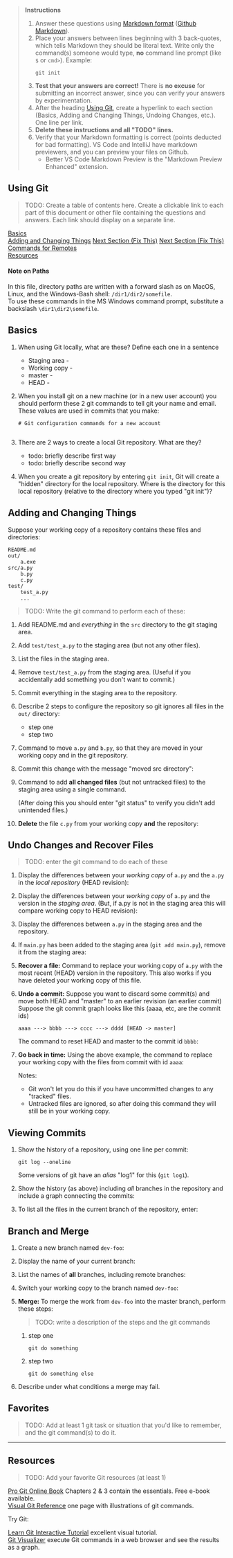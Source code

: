 > **Instructions**
> 
> 1. Answer these questions using [Markdown format][markdown-cheatsheet] ([Github Markdown][github-markdown]). 
> 2. Place your answers between lines beginning with 3 back-quotes, which tells Markdown they should be literal text.  Write only the command(s) someone would type, **no** command line prompt (like `$` or `cmd>`).  Example:
>    ```
>    git init
>    ```  
> 3. **Test that your answers are correct!** There is **no excuse** for submitting an incorrect answer, since you can verify your answers by experimentation.    
> 4. After the heading [Using Git](#using-git), create a hyperlink to each section (Basics, Adding and Changing Things, Undoing Changes, etc.). One line per link.     
> 5. **Delete these instructions and all "TODO" lines.**    
> 6. Verify that your Markdown formatting is correct (points deducted for bad formatting).  VS Code and IntelliJ have markdown previewers, and you can preview your files on Github.
>    - Better VS Code Markdown Preview is the "Markdown Preview Enhanced" extension.

## Using Git

> TODO: Create a table of contents here.  Create a clickable link to each part of this document or other file containing the questions and answers. Each link should display on a separate line.

[Basics](#basics)    
[Adding and Changing Things](#adding-and-changing-things)
[Next Section (Fix This)](#next-section)
[Next Section (Fix This)](#next-next-section)
[Commands for Remotes](remote-commands.md)   
[Resources](#resources)

#### Note on Paths

In this file, directory paths are written with a forward slash as on MacOS, Linux, and the Windows-Bash shell: `/dir1/dir2/somefile`.    
To use these commands in the MS Windows command prompt, substitute a backslash `\dir1\dir2\somefile`.


## Basics

1. When using Git locally, what are these?  Define each one in a sentence
   * Staging area -
   * Working copy -
   * master -
   * HEAD -

2. When you install git on a new machine (or in a new user account) you should perform these 2 git commands to tell git your name and email.  These values are used in commits that you make:
   ```
   # Git configuration commands for a new account


   ```

3. There are 2 ways to create a local Git repository.  What are they?
   - todo: briefly describe first way
   - todo: briefly describe second way

4. When you create a git repository by entering `git init`, Git will create a "hidden" directory for the local repository.  Where is the directory for this local repository (relative to the directory where you typed "git init")?



## Adding and Changing Things

Suppose your working copy of a repository contains these files and directories:
```
README.md
out/
    a.exe
src/a.py
    b.py
    c.py
test/
    test_a.py
    ...
```     
> TODO: Write the git command to perform each of these:

1. Add README.md and *everything* in the `src` directory to the git staging area.


2. Add `test/test_a.py` to the staging area (but not any other files).


3. List the files in the staging area.


4. Remove `test/test_a.py` from the staging area. (Useful if you accidentally add something you don't want to commit.)


5. Commit everything in the staging area to the repository.



6. Describe 2 steps to configure the repository so git ignores all files in the `out/` directory:
   - step one
   - step two

7. Command to move `a.py` and `b.py`, so that they are moved in your working copy and in the git repository.


8. Commit this change with the message "moved src directory":


9. Command to add **all changed files** (but not untracked files) to the staging area using a single command.

    (After doing this you should enter "git status" to verify you didn't add unintended files.)

10. **Delete** the file `c.py` from your working copy **and** the repository:



## Undo Changes and Recover Files

> TODO: enter the git command to do each of these

1.  Display the differences between your *working copy* of `a.py` and the `a.py` in the *local repository* (HEAD revision):

2. Display the differences between your *working copy* of `a.py` and the version in the *staging area*. (But, if a.py is not in the staging area this will compare working copy to HEAD revision):

3. Display the differences between `a.py` in the staging area and the repository.

4. If `main.py` has been added to the staging area (`git add main.py`), remove it from the staging area:

5. **Recover a file:** Command to replace your working copy of `a.py` with the most recent (HEAD) version in the repository.  This also works if you have deleted your working copy of this file.


6. **Undo a commit:** Suppose you want to discard some commit(s) and move both HEAD and "master" to an earlier revision (an earlier commit)  Suppose the git commit graph looks like this (aaaa, etc, are the commit ids)
   ```
   aaaa ---> bbbb ---> cccc ---> dddd [HEAD -> master]
   ``` 
   The command to reset HEAD and master to the commit id `bbbb`:


7. **Go back in time:** Using the above example, the command to replace your working copy with the files from commit with id `aaaa`:


    Notes:
    - Git won't let you do this if you have uncommitted changes to any "tracked" files.
    - Untracked files are ignored, so after doing this command they will still be in your working copy.
 

## Viewing Commits

1. Show the history of a repository, using one line per commit:
   ```
   git log --oneline
   ```
   Some versions of git have an *alias* "log1" for this (`git log1`).

2. Show the history (as above) including *all* branches in the repository and include a graph connecting the commits:


3. To list all the files in the current branch of the repository, enter:


## Branch and Merge

1. Create a new branch named `dev-foo`:
 
2. Display the name of your current branch:

3. List the names of **all** branches, including remote branches:

4. Switch your working copy to the branch named `dev-foo`:

5. **Merge:** To merge the work from `dev-foo` into the master branch, perform these steps:
   > TODO: write a description of the steps and the git commands
   1. step one
      ```
      git do something
      ```
   2. step two
      ```
      git do something else
      ```


6. Describe under what conditions a merge may fail.




## Favorites

> TODO: Add at least 1 git task or situation that you'd like to remember, and the git command(s) to do it.


---
## Resources

> TODO: Add your favorite Git resources (at least 1)

[Pro Git Online Book][ProGit] Chapters 2 & 3 contain the essentials. Free e-book available.     
[Visual Git Reference](https://marklodato.github.io/visual-git-guide) one page with illustrations of git commands.

Try Git:

[Learn Git Interactive Tutorial][LearnGitInteractive] excellent visual tutorial.   
[Git Visualizer][VisualizeGit] execute Git commands in a web browser and see the results as a graph.    

[ProGit]: https://www.git-scm.com/book/en/v2 "Pro Git online book on Git-scm.com"
[ProGitPdf]: https://progit2.s3.amazonaws.com/en/2016-03-22-f3531/progit-en.1084.pdf "Pro Git v.2 PDF on AWS. Longer, book format."
[LearnGitInteractive]: https://learngitbranching.js.org "Interactive graphical git tutorial"
[VisualizeGit]: http://git-school.github.io/visualizing-git/ "Online tools draws a graph of commits in a repo as you type"
[markdown-cheatsheet]: https://github.com/adam-p/markdown-here/wiki/Markdown-Cheatsheet
[github-markdown]: https://docs.github.com/en/get-started/writing-on-github/getting-started-with-writing-and-formatting-on-github/basic-writing-and-formatting-syntax